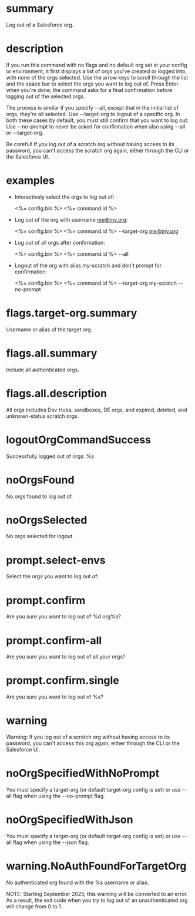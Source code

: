 # summary

Log out of a Salesforce org.

# description

If you run this command with no flags and no default org set in your config or environment, it first displays a list of orgs you've created or logged into, with none of the orgs selected. Use the arrow keys to scroll through the list and the space bar to select the orgs you want to log out of. Press Enter when you're done; the command asks for a final confirmation before logging out of the selected orgs.

The process is similar if you specify --all, except that in the initial list of orgs, they're all selected. Use --target-org to logout of a specific org. In both these cases by default, you must still confirm that you want to log out. Use --no-prompt to never be asked for confirmation when also using --all or --target-org.

Be careful! If you log out of a scratch org without having access to its password, you can't access the scratch org again, either through the CLI or the Salesforce UI.

# examples

- Interactively select the orgs to log out of:

  <%= config.bin %> <%= command.id %>

- Log out of the org with username me@my.org:

  <%= config.bin %> <%= command.id %> --target-org me@my.org

- Log out of all orgs after confirmation:

  <%= config.bin %> <%= command.id %> --all

- Logout of the org with alias my-scratch and don't prompt for confirmation:

  <%= config.bin %> <%= command.id %> --target-org my-scratch --no-prompt

# flags.target-org.summary

Username or alias of the target org.

# flags.all.summary

Include all authenticated orgs.

# flags.all.description

All orgs includes Dev Hubs, sandboxes, DE orgs, and expired, deleted, and unknown-status scratch orgs.

# logoutOrgCommandSuccess

Successfully logged out of orgs: %s

# noOrgsFound

No orgs found to log out of.

# noOrgsSelected

No orgs selected for logout.

# prompt.select-envs

Select the orgs you want to log out of:

# prompt.confirm

Are you sure you want to log out of %d org%s?

# prompt.confirm-all

Are you sure you want to log out of all your orgs?

# prompt.confirm.single

Are you sure you want to log out of %s?

# warning

Warning: If you log out of a scratch org without having access to its password, you can't access this org again, either through the CLI or the Salesforce UI.

# noOrgSpecifiedWithNoPrompt

You must specify a target-org (or default target-org config is set) or use --all flag when using the --no-prompt flag.

# noOrgSpecifiedWithJson

You must specify a target-org (or default target-org config is set) or use --all flag when using the --json flag.

# warning.NoAuthFoundForTargetOrg

No authenticated org found with the %s username or alias. 

NOTE: Starting September 2025, this warning will be converted to an error. As a result, the exit code when you try to log out of an unauthenticated org will change from 0 to 1.
